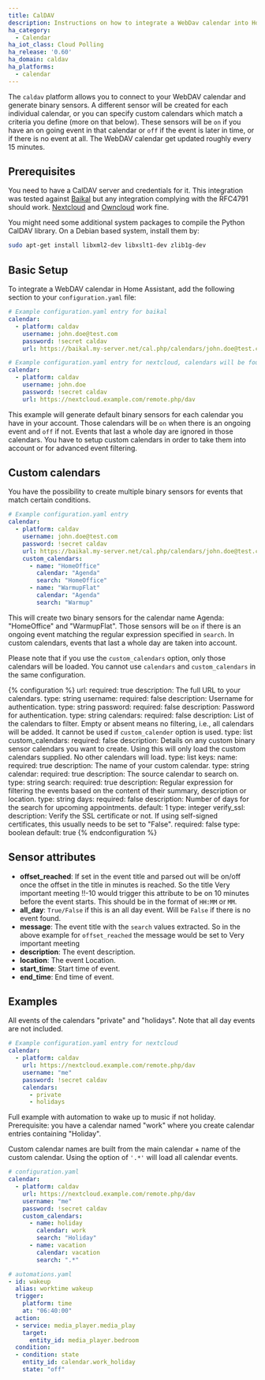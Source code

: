 ```yaml
---
title: CalDAV
description: Instructions on how to integrate a WebDav calendar into Home Assistant.
ha_category:
  - Calendar
ha_iot_class: Cloud Polling
ha_release: '0.60'
ha_domain: caldav
ha_platforms:
  - calendar
---
```


The `caldav` platform allows you to connect to your WebDAV calendar and generate binary sensors. A different sensor will be created for each individual calendar, or you can specify custom calendars which match a criteria you define (more on that below). These sensors will be `on` if you have an on going event in that calendar or `off` if the event is later in time, or if there is no event at all. The WebDAV calendar get updated roughly every 15 minutes.

## Prerequisites

You need to have a CalDAV server and credentials for it. This integration was tested against [Baikal](http://sabre.io/baikal/) but any integration complying with the RFC4791 should work. [Nextcloud](https://nextcloud.com/) and [Owncloud](https://owncloud.org/) work fine.

You might need some additional system packages to compile the Python CalDAV library. On a Debian based system, install them by:

```bash
sudo apt-get install libxml2-dev libxslt1-dev zlib1g-dev
```

## Basic Setup

To integrate a WebDAV calendar in Home Assistant, add the following section to your `configuration.yaml` file:

```yaml
# Example configuration.yaml entry for baikal
calendar:
  - platform: caldav
    username: john.doe@test.com
    password: !secret caldav
    url: https://baikal.my-server.net/cal.php/calendars/john.doe@test.com/default
```

```yaml
# Example configuration.yaml entry for nextcloud, calendars will be found automatically
calendar:
  - platform: caldav
    username: john.doe
    password: !secret caldav
    url: https://nextcloud.example.com/remote.php/dav
```

This example will generate default binary sensors for each calendar you have in your account. Those calendars will be `on` when there is an ongoing event and `off` if not. Events that last a whole day are ignored in those calendars. You have to setup custom calendars in order to take them into account or for advanced event filtering.

## Custom calendars

You have the possibility to create multiple binary sensors for events that match certain conditions.

```yaml
# Example configuration.yaml entry
calendar:
  - platform: caldav
    username: john.doe@test.com
    password: !secret caldav
    url: https://baikal.my-server.net/cal.php/calendars/john.doe@test.com/default
    custom_calendars:
      - name: "HomeOffice"
        calendar: "Agenda"
        search: "HomeOffice"
      - name: "WarmupFlat"
        calendar: "Agenda"
        search: "Warmup"
```

This will create two binary sensors for the calendar name Agenda: "HomeOffice" and "WarmupFlat". Those sensors will be `on` if there is an ongoing event matching the regular expression specified in `search`. In custom calendars, events that last a whole day are taken into account.

Please note that if you use the `custom_calendars` option, only those calendars will be loaded. You cannot use `calendars` and `custom_calendars` in the same configuration.

{% configuration %}
url:
  required: true
  description: The full URL to your calendars.
  type: string
username:
  required: false
  description: Username for authentication.
  type: string
password:
  required: false
  description: Password for authentication.
  type: string
calendars:
  required: false
  description: List of the calendars to filter. Empty or absent means no filtering, i.e., all calendars will be added. It cannot be used if `custom_calender` option is used.
  type: list
custom_calendars:
  required: false
  description: Details on any custom binary sensor calendars you want to create. Using this will only load the custom calendars supplied. No other calendars will load.
  type: list
  keys:
    name:
      required: true
      description: The name of your custom calendar.
      type: string
    calendar:
      required: true
      description: The source calendar to search on.
      type: string
    search:
      required: true
      description: Regular expression for filtering the events based on the content of their summary, description or location.
      type: string
days:
  required: false
  description: Number of days for the search for upcoming appointments.
  default: 1
  type: integer
verify_ssl:
  description: Verify the SSL certificate or not. If using self-signed certificates, this usually needs to be set to "False".
  required: false
  type: boolean
  default: true
{% endconfiguration %}

## Sensor attributes

- **offset_reached**: If set in the event title and parsed out will be on/off once the offset in the title in minutes is reached. So the title Very important meeting !!-10 would trigger this attribute to be on 10 minutes before the event starts. This should be in the format of `HH:MM` or `MM`.
- **all_day**: `True/False` if this is an all day event. Will be `False` if there is no event found.
- **message**: The event title with the `search` values extracted. So in the above example for `offset_reached` the message would be set to Very important meeting
- **description**: The event description.
- **location**: The event Location.
- **start_time**: Start time of event.
- **end_time**: End time of event.

## Examples

All events of the calendars "private" and "holidays". Note that all day events are not included.

```yaml
# Example configuration.yaml entry for nextcloud
calendar:
  - platform: caldav
    url: https://nextcloud.example.com/remote.php/dav
    username: "me"
    password: !secret caldav
    calendars:
      - private
      - holidays
```

Full example with automation to wake up to music if not holiday. Prerequisite: you have a calendar named "work" where you create calendar entries containing "Holiday".

Custom calendar names are built from the main calendar + name of the custom calendar. Using the option of `'.*'` will load all calendar events.

```yaml
# configuration.yaml
calendar:
  - platform: caldav
    url: https://nextcloud.example.com/remote.php/dav
    username: "me"
    password: !secret caldav
    custom_calendars:
      - name: holiday
        calendar: work
        search: "Holiday"
      - name: vacation
        calendar: vacation
        search: ".*"

# automations.yaml
- id: wakeup
  alias: worktime wakeup
  trigger:
    platform: time
    at: "06:40:00"
  action:
  - service: media_player.media_play
    target:
      entity_id: media_player.bedroom
  condition:
  - condition: state
    entity_id: calendar.work_holiday
    state: "off"
```
